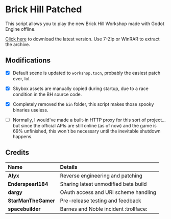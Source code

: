 # Brick Hill Patched

This script allows you to play the new Brick Hill Workshop made with Godot Engine offline.

[Click here](https://github.com/Alyxsqrd/BHPatched/releases/latest/download/BrickHillPatched.7z) to download the latest version. Use 7-Zip or WinRAR to extract the archive.

## Modifications

-   [x] Default scene is updated to `workshop.tscn`, probably the easiest patch ever, lol.

-   [x] Skybox assets are manually copied during startup, due to a race condition in the BH source code.

-   [x] Completely removed the `bin` folder, this script makes those spooky binaries useless.

-   [ ] Normally, I would've made a built-in HTTP proxy for this sort of project... but since the official APIs are still online (as of now) and the game is 69% unfinished, this won't be necessary until the inevitable shutdown happens.

## Credits

| Name                | Details                               |
| :------------------ | :------------------------------------ |
| **Alyx**            | Reverse engineering and patching      |
| **Enderspearl184**  | Sharing latest unmodified beta build  |
| **dargy**           | OAuth access and URI scheme handling  |
| **StarManTheGamer** | Pre-release testing and feedback      |
| **spacebuilder**    | Barnes and Noble incident :trollface: |
